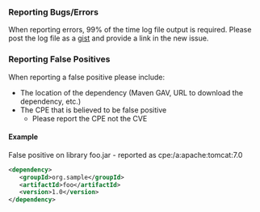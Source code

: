 ### Reporting Bugs/Errors
When reporting errors, 99% of the time log file output is required. Please post the log file as a [gist](https://gist.github.com/) and provide a link in the new issue.

### Reporting False Positives
When reporting a false positive please include:
- The location of the dependency (Maven GAV, URL to download the dependency, etc.)
- The CPE that is believed to be false positive
  - Please report the CPE not the CVE

#### Example
False positive on library foo.jar - reported as cpe:/a:apache:tomcat:7.0
```xml
<dependency>
   <groupId>org.sample</groupId>
   <artifactId>foo</artifactId>
   <version>1.0</version>
</dependency>
```